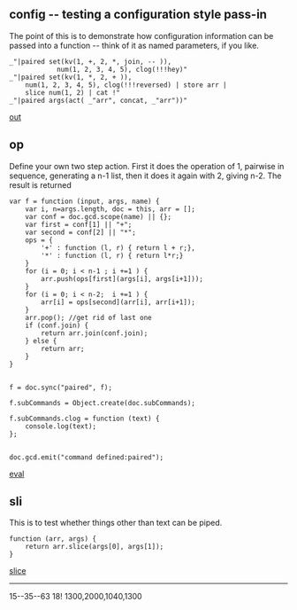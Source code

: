 config -- testing a configuration style pass-in
---

The point of this is to demonstrate how configuration information can be
passed into a function -- think of it as named parameters, if you like.

    _"|paired set(kv(1, +, 2, *, join, -- )),
                num(1, 2, 3, 4, 5), clog(!!!hey)"
    _"|paired set(kv(1, *, 2, + )), 
        num(1, 2, 3, 4, 5), clog(!!!reversed) | store arr |
        slice num(1, 2) | cat !"
    _"|paired args(act( _"arr", concat, _"arr"))"

[out](# "save:")

## op

Define your own two step action. First it does the operation of 1, pairwise in
sequence, generating a n-1 list, then it does it again with 2, giving n-2. The
result is returned

    var f = function (input, args, name) {
        var i, n=args.length, doc = this, arr = [];
        var conf = doc.gcd.scope(name) || {};
        var first = conf[1] || "+";
        var second = conf[2] || "*";
        ops = {
            '+' : function (l, r) { return l + r;}, 
            '*' : function (l, r) { return l*r;}
        }
        for (i = 0; i < n-1 ; i +=1 ) {
            arr.push(ops[first](args[i], args[i+1]));
        }
        for (i = 0; i < n-2;  i +=1 ) {
            arr[i] = ops[second](arr[i], arr[i+1]);
        }
        arr.pop(); //get rid of last one
        if (conf.join) {
            return arr.join(conf.join);
        } else {
            return arr;
        }
    }


    f = doc.sync("paired", f);

    f.subCommands = Object.create(doc.subCommands);

    f.subCommands.clog = function (text) {
        console.log(text);
    };

    
    doc.gcd.emit("command defined:paired");
    
[eval](# "eval:")

## sli

This is to test whether things other than text can be piped.

    function (arr, args) {
        return arr.slice(args[0], args[1]);
    }
 
[slice](# "define:")

---
15--35--63
18!
1300,2000,1040,1300
